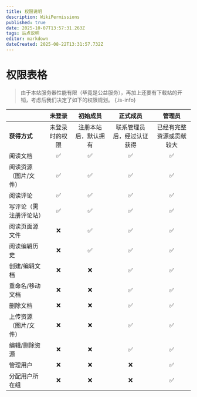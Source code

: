 ```yaml
---
title: 权限说明
description: WikiPermissions
published: true
date: 2025-10-07T13:57:31.263Z
tags: 站点说明
editor: markdown
dateCreated: 2025-08-22T13:31:57.732Z
---
```


# 权限表格
> 由于本站服务器性能有限（毕竟是公益服务），再加上还要有下载站的开销，考虑后我们决定了如下的权限规划。
{.is-info}

|                             | 未登录 | 初始成员 | 正式成员 | 管理员 |
|-----------------------------|:------:|:--------:|:--------:|:------:|
| **获得方式**                 | 未登录时的权限 | 注册本站后，默认拥有 | 联系管理员后，经过认证获得 | 已经有完整资源或贡献较大 |
| 阅读文档                     | ✅     | ✅       | ✅       | ✅     |
| 阅读资源（图片/文件）        | ✅     | ✅       | ✅       | ✅     |
| 阅读评论                     | ✅     | ✅       | ✅       | ✅     |
| 写评论（需注册评论站）         | ✅     | ✅       | ✅       | ✅     |
| 阅读页面源文件               | ❌     | ✅       | ✅       | ✅     |
| 阅读编辑历史                 | ❌     | ✅       | ✅       | ✅     |
| 创建/编辑文档                | ❌     | ❌       | ✅       | ✅     |
| 重命名/移动文档              | ❌     | ❌       | ✅       | ✅     |
| 删除文档                     | ❌     | ❌       | ✅       | ✅     |
| 上传资源（图片/文件）        | ❌     | ❌       | ✅       | ✅     |
| 编辑/删除资源                | ❌     | ❌       | ✅       | ✅     |
| 管理用户                     | ❌     | ❌       | ❌       | ✅     |
| 分配用户所在组                | ❌     | ❌       | ❌       | ✅     |
